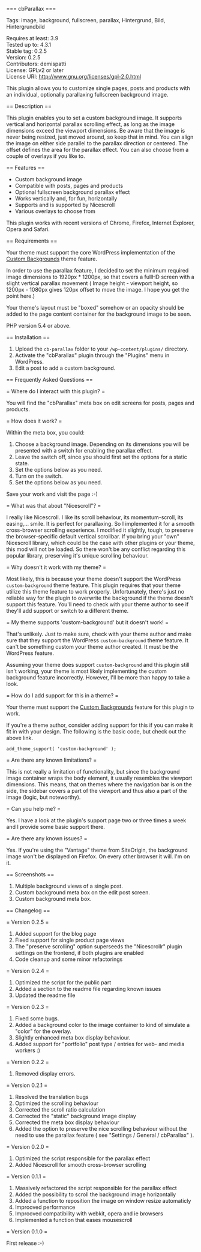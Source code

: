 === cbParallax ===

Tags: image, background, fullscreen, parallax, Hintergrund, Bild, Hintergrundbild

Requires at least: 3.9  
Tested up to: 4.3.1  
Stable tag: 0.2.5  
Version: 0.2.5  
Contributors: demispatti  
License: GPLv2 or later  
License URI: http://www.gnu.org/licenses/gpl-2.0.html

This plugin allows you to customize single pages, posts and products with an individual, optionally parallaxing fullscreen background image.

== Description ==

This plugin enables you to set a custom background image.  It supports vertical and horizontal parallax scrolling effect, as long as the image dimensions exceed the viewport dimensions.  Be aware that the image is never being resized, just moved around, so keep that in mind.  You can align the image on either side parallel to the parallax direction or centered. The offset defines the area for the parallax effect.  You can also choose from a couple of overlays if you like to.

== Features ==

- Custom background image
- Compatible with posts, pages and products
- Optional fullscreen background parallax effect
- Works vertically and, for fun, horizontally
- Supports and is supported by Nicescroll
- Various overlays to choose from

This plugin works with recent versions of Chrome, Firefox, Internet Explorer, Opera and Safari.

== Requirements ==

Your theme must support the core WordPress implementation of the [Custom Backgrounds](http://codex.wordpress.org/Custom_Backgrounds) theme feature.

In order to use the parallax feature, I decided to set the minimum required image dimensions to 1920px * 1200px, so that covers a fullHD screen with a slight vertical parallax movement ( Image height - viewport height, so 1200px - 1080px gives 120px offset to move the image. I hope you get the point here.)

Your theme's layout must be "boxed" somehow or an opacity should be added to the page content container for the background image to be seen.

PHP version 5.4 or above.

== Installation ==

1. Upload the `cb-parallax` folder to your `/wp-content/plugins/` directory.
2. Activate the "cbParallax" plugin through the "Plugins" menu in WordPress.
3. Edit a post to add a custom background.

== Frequently Asked Questions ==

= Where do I interact with this plugin? =

You will find the "cbParallax" meta box on edit screens for posts, pages and products.

= How does it work? =

Within the meta box, you could:

1. Choose a background image. Depending on its dimensions you will be presented with a switch for enabling the parallax effect.
2. Leave the switch off, since you should first set the options for a static state.
3. Set the options below as you need.
4. Turn on the switch.
5. Set the options below as you need.

Save your work and visit the page :-)

= What was that about "Nicescroll"? =

I really like Nicescroll. I like its scroll behaviour, its momentum-scroll, its easing,... smile. It is perfect for parallaxing.  So I implemented it for a smooth cross-browser scrolling experience. I modified it slightly, tough, to preserve the browser-specific default vertical scrollbar. If you bring your "own" Nicescroll library, which could be the case with other plugins or your theme, this mod will not be loaded. So there won't be any conflict regarding this popular library, preserving it's unique scrolling behaviour.

= Why doesn't it work with my theme? =

Most likely, this is because your theme doesn't support the WordPress `custom-background` theme feature.
This plugin requires that your theme utilize this theme feature to work properly.
Unfortunately, there's just no reliable way for the plugin to overwrite the background if the theme doesn't support this feature.
You'll need to check with your theme author to see if they'll add support or switch to a different theme.

= My theme supports 'custom-background' but it doesn't work! =

That's unlikely.
Just to make sure, check with your theme author and make sure that they support the WordPress `custom-background` theme feature.
It can't be something custom your theme author created.  It must be the WordPress feature.

Assuming your theme does support `custom-background` and this plugin still isn't working, your theme is most likely implementing the custom background feature incorrectly.  However, I'll be more than happy to take a look.

= How do I add support for this in a theme? =

Your theme must support the [Custom Backgrounds](http://codex.wordpress.org/Custom_Backgrounds) feature for this plugin to work.

If you're a theme author, consider adding support for this if you can make it fit in with your design.  The following is the basic code, but check out the above link.

	add_theme_support( 'custom-background' );

= Are there any known limitations? =

This is not really a limitation of functionality, but since the background image container wraps the body element, it usually resembles the viewport dimensions. This means, that on themes where the navigation bar is on the side, the sidebar covers a part of the viewport and thus also a part of the image (logic, but noteworthy).

= Can you help me? =

Yes. I have a look at the plugin's support page two or three times a week and I provide some basic support there.

= Are there any known issues? =

Yes. If you're using the "Vantage" theme from SiteOrigin, the background image won't be displayed on Firefox. On every other browser it will. I'm on it.

== Screenshots ==

1. Multiple background views of a single post.
2. Custom background meta box on the edit post screen.
3. Custom background meta box.

== Changelog ==

= Version 0.2.5 =

1. Added support for the blog page
2. Fixed support for single product page views
3. The "preserve scrolling" option superseeds the "Nicescrollr" plugin settings on the frontend, if both plugins are enabled
4. Code cleanup and some minor refactorings

= Version 0.2.4 =

1. Optimized the script for the public part
2. Added a section to the readme file regarding known issues
3. Updated the readme file

= Version 0.2.3 =

1. Fixed some bugs.
2. Added a background color to the image container to kind of simulate a "color" for the overlay.
3. Slightly enhanced meta box display behaviour.
4. Added support for "portfolio" post type / entries for web- and media workers :)

= Version 0.2.2 =

1. Removed display errors.

= Version 0.2.1 =

1. Resolved the translation bugs
2. Optimized the scrolling behaviour
3. Corrected the scroll ratio calculation
4. Corrected the "static" background image display
5. Corrected the meta box display behaviour
6. Added the option to preserve the nice scrolling behaviour without the need to use the parallax feature ( see "Settings / General / cbParallax" ).

= Version 0.2.0 =

1. Optimized the script responsible for the parallax effect
2. Added Nicescroll for smooth cross-browser scrolling

= Version 0.1.1 =

1. Massively refactored the script responsible for the parallax effect
2. Added the possibility to scroll the background image horizontally
3. Added a function to reposition the image on window resize automaticly
4. Improoved performance
5. Improoved compatibility with webkit, opera and ie browsers
6. Implemented a function that eases mousescroll

= Version 0.1.0 =

First release :-)
